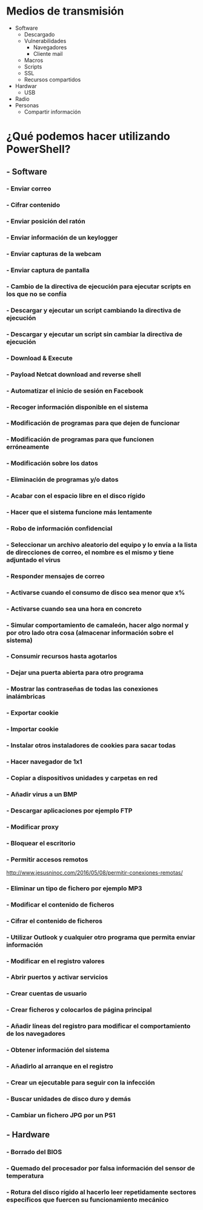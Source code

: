 # Medios de transmisión
- Software
  - Descargado
  - Vulnerabilidades
    - Navegadores
    - Cliente mail
  - Macros
  - Scripts
  - SSL
  - Recursos compartidos
- Hardwar
  - USB
- Radio
- Personas
  - Compartir información

# ¿Qué podemos hacer utilizando PowerShell?
## - Software
### - Enviar correo
### - Cifrar contenido
### - Enviar posición del ratón
### - Enviar información de un keylogger
### - Enviar capturas de la webcam
### - Enviar captura de pantalla
### - Cambio de la directiva de ejecución para ejecutar scripts en los que no se confía
### - Descargar y ejecutar un script cambiando la directiva de ejecución
### - Descargar y ejecutar un script sin cambiar la directiva de ejecución
### - Download & Execute
### - Payload Netcat download and reverse shell
### - Automatizar el inicio de sesión en Facebook
### - Recoger información disponible en el sistema
### - Modificación de programas para que dejen de funcionar 
### - Modificación de programas para que funcionen erróneamente 
### - Modificación sobre los datos
### - Eliminación de programas y/o datos 
### - Acabar con el espacio libre en el disco rígido 
### - Hacer que el sistema funcione más lentamente 
### - Robo de información confidencial
### - Seleccionar un archivo aleatorio del equipo y lo envía a la lista de direcciones de correo, el nombre es el mismo y tiene adjuntado el virus
### - Responder mensajes de correo
### - Activarse cuando el consumo de disco sea menor que x%
### - Activarse cuando sea una hora en concreto
### - Simular comportamiento de camaleón, hacer algo normal y por otro lado otra cosa (almacenar información sobre el sistema)
### - Consumir recursos hasta agotarlos
### - Dejar una puerta abierta para otro programa
### - Mostrar las contraseñas de todas las conexiones inalámbricas
### - Exportar cookie
### - Importar cookie
### - Instalar otros instaladores de cookies para sacar todas
### - Hacer navegador de 1x1
### - Copiar a dispositivos unidades y carpetas en red
### - Añadir virus a un BMP
### - Descargar aplicaciones por ejemplo FTP
### - Modificar proxy
### - Bloquear el escritorio
### - Permitir accesos remotos
http://www.jesusninoc.com/2016/05/08/permitir-conexiones-remotas/
### - Eliminar un tipo de fichero por ejemplo MP3
### - Modificar el contenido de ficheros
### - Cifrar el contenido de ficheros
### - Utilizar Outlook y cualquier otro programa que permita enviar información
### - Modificar en el registro valores
### - Abrir puertos y activar servicios
### - Crear cuentas de usuario
### - Crear ficheros y colocarlos de página principal
### - Añadir líneas del registro para modificar el comportamiento de los navegadores
### - Obtener información del sistema
### - Añadirlo al arranque en el registro
### - Crear un ejecutable para seguir con la infección
### - Buscar unidades de disco duro y demás
### - Cambiar un fichero JPG por un PS1

## - Hardware 
### - Borrado del BIOS 
### - Quemado del procesador por falsa información del sensor de temperatura 
### - Rotura del disco rígido al hacerlo leer repetidamente sectores específicos que fuercen su funcionamiento mecánico
